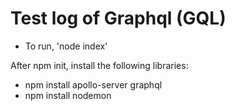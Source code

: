 # Test log of Graphql (GQL) 

- To run, 'node index'


After npm init, install the following libraries:
- npm install apollo-server graphql
- npm install nodemon